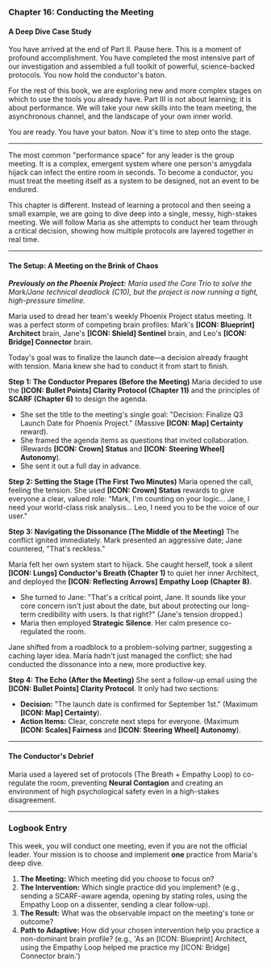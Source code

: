 ### **Chapter 16: Conducting the Meeting**
#### A Deep Dive Case Study

You have arrived at the end of Part II. Pause here. This is a moment of profound accomplishment. You have completed the most intensive part of our investigation and assembled a full toolkit of powerful, science-backed protocols. You now hold the conductor's baton.

For the rest of this book, we are exploring new and more complex stages on which to use the tools you already have. Part III is not about learning; it is about performance. We will take your new skills into the team meeting, the asynchronous channel, and the landscape of your own inner world.

You are ready. You have your baton. Now it's time to step onto the stage.

***

The most common "performance space" for any leader is the group meeting. It is a complex, emergent system where one person's amygdala hijack can infect the entire room in seconds. To become a conductor, you must treat the meeting itself as a system to be designed, not an event to be endured.

This chapter is different. Instead of learning a protocol and then seeing a small example, we are going to dive deep into a single, messy, high-stakes meeting. We will follow Maria as she attempts to conduct her team through a critical decision, showing how multiple protocols are layered together in real time.

***

#### **The Setup: A Meeting on the Brink of Chaos**
***Previously on the Phoenix Project:*** *Maria used the Core Trio to solve the Mark/Jane technical deadlock (C10), but the project is now running a tight, high-pressure timeline.*

Maria used to dread her team's weekly Phoenix Project status meeting. It was a perfect storm of competing brain profiles: Mark's **[ICON: Blueprint] Architect** brain, Jane's **[ICON: Shield] Sentinel** brain, and Leo's **[ICON: Bridge] Connector** brain.

Today's goal was to finalize the launch date—a decision already fraught with tension. Maria knew she had to conduct it from start to finish.

**Step 1: The Conductor Prepares (Before the Meeting)**
Maria decided to use the **[ICON: Bullet Points] Clarity Protocol (Chapter 11)** and the principles of **SCARF (Chapter 6)** to design the agenda.
*   She set the title to the meeting's single goal: "Decision: Finalize Q3 Launch Date for Phoenix Project." (Massive **[ICON: Map] Certainty** reward).
*   She framed the agenda items as questions that invited collaboration. (Rewards **[ICON: Crown] Status** and **[ICON: Steering Wheel] Autonomy**).
*   She sent it out a full day in advance.

**Step 2: Setting the Stage (The First Two Minutes)**
Maria opened the call, feeling the tension. She used **[ICON: Crown] Status** rewards to give everyone a clear, valued role: "Mark, I'm counting on your logic... Jane, I need your world-class risk analysis... Leo, I need you to be the voice of our user."

**Step 3: Navigating the Dissonance (The Middle of the Meeting)**
The conflict ignited immediately. Mark presented an aggressive date; Jane countered, "That's reckless."

Maria felt her own system start to hijack. She caught herself, took a silent **[ICON: Lungs] Conductor's Breath (Chapter 1)** to quiet her inner Architect, and deployed the **[ICON: Reflecting Arrows] Empathy Loop (Chapter 8)**.

*   She turned to Jane: "That's a critical point, Jane. It sounds like your core concern isn't just about the date, but about protecting our long-term credibility with users. Is that right?" (Jane's tension dropped.)
*   Maria then employed **Strategic Silence**. Her calm presence co-regulated the room.

Jane shifted from a roadblock to a problem-solving partner, suggesting a caching layer idea. Maria hadn't just managed the conflict; she had conducted the dissonance into a new, more productive key.

**Step 4: The Echo (After the Meeting)**
She sent a follow-up email using the **[ICON: Bullet Points] Clarity Protocol**. It only had two sections:
*   **Decision:** "The launch date is confirmed for September 1st." (Maximum **[ICON: Map] Certainty**).
*   **Action Items:** Clear, concrete next steps for everyone. (Maximum **[ICON: Scales] Fairness** and **[ICON: Steering Wheel] Autonomy**).

***

#### **The Conductor's Debrief**
Maria used a layered set of protocols (The Breath + Empathy Loop) to co-regulate the room, preventing **Neural Contagion** and creating an environment of high psychological safety even in a high-stakes disagreement.

---
### **Logbook Entry**

This week, you will conduct one meeting, even if you are not the official leader. Your mission is to choose and implement **one** practice from Maria's deep dive.

1.  **The Meeting:** Which meeting did you choose to focus on?
2.  **The Intervention:** Which single practice did you implement? (e.g., sending a SCARF-aware agenda, opening by stating roles, using the Empathy Loop on a dissenter, sending a clear follow-up).
3.  **The Result:** What was the observable impact on the meeting's tone or outcome?
4.  **Path to Adaptive:** How did your chosen intervention help you practice a non-dominant brain profile? (e.g., 'As an [ICON: Blueprint] Architect, using the Empathy Loop helped me practice my [ICON: Bridge] Connector brain.')
      